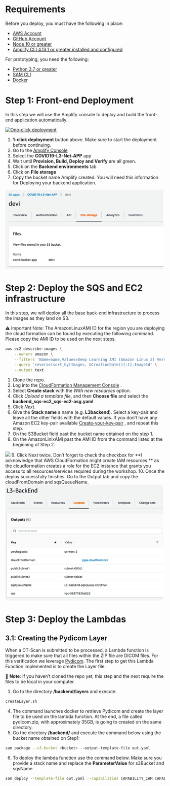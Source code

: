 # Requirements
Before you deploy, you must have the following in place:
*  [AWS Account](https://aws.amazon.com/account/) 
*  [GitHub Account](https://github.com/) 
*  [Node 10 or greater](https://nodejs.org/en/download/) 
*  [Amplify CLI 4.13.1 or greater installed and configured](https://aws-amplify.github.io/docs/cli-toolchain/quickstart#quickstart) 

For prototyping, you need the following:
*  [Python 3.7 or greater](https://realpython.com/installing-python/) 
*  [SAM CLI](https://docs.aws.amazon.com/serverless-application-model/latest/developerguide/serverless-sam-cli-install.html) 
*  [Docker](https://docs.docker.com/install/) 


# Step 1: Front-end Deployment
In this step we will use the Amplify console to deploy and build the front-end application automatically. 

[![One-click deployment](https://oneclick.amplifyapp.com/button.svg)](https://console.aws.amazon.com/amplify/home#/deploy?repo=https://github.com/UBC-CIC/COVID19-L3-Net-APP)

1. **1-click deployment** button above. Make sure to start the deployment before continuing. 
2. Go to the [Amplify Console](https://console.aws.amazon.com/amplify/home) 
3. Select the **COVID19-L3-Net-APP** app
4. Wait until **Provision, Build, Deploy and Verify** are all green. 
5. Click on the **Backend environments** tab
6. Click on **File storage** 
7. Copy the bucket name Amplify created.  You will need this information for Deploying your backend application.

<img src="./images/filestorage.png"  width="500"/>


# Step 2: Deploy the SQS and EC2 infrastructure
In this step, we will deploy all the base back-end infrastructure to process the images as they land on S3. 

:warning: Important Note: The AmazonLinuxAMI ID for the region you are deploying the cloud formation can be found by executing the following command.  Please copy the AMI ID to be used on the next steps. 
```bash
aws ec2 describe-images \
    --owners amazon \
    --filters 'Name=name,Values=Deep Learning AMI (Amazon Linux 2) Version 30.1' 'Name=state,Values=available' \
    --query 'reverse(sort_by(Images, &CreationDate))[:1].ImageId' \
    --output text
```

1. Clone the repo.
2. Log into the  [CloudFormation Management Console](https://console.aws.amazon.com/cloudformation/home) .
3. Select **Create stack** with the _With new resources_ option.
4. Click _Upload a template file_, and then **Choose file** and select the <strong>backend_sqs-ec2_sqs-ec2-asg.yaml</strong>
5. Click _Next_.
6. Give the **Stack name** a name (e.g. **L3backend**). Select a key-pair and leave all the other fields with the default values. If you don’t have any Amazon EC2 key-pair available  [Create-your-key-pair](https://docs.aws.amazon.com/AWSEC2/latest/UserGuide/ec2-key-pairs.html#having-ec2-create-your-key-pair) , and repeat this step.
7. On the S3Bucket field past the bucket name obtained on the step 1.
8. On the AmazonLinixAMI past the AMI ID from the command listed at the beginning of Step 2.

<img src="./images/L3Backup.png"  width="500"/>
9. Click Next twice. Don’t forget to check the checkbox for **I acknowledge that AWS CloudFormation might create IAM resources.** as the cloudformation creates a role for the EC2 instance that grants you access to all resources/services required during the workshop.
10. Once the deploy successfully finishes. Go to the Output tab and copy the cloudFrontDomain and sqsQueueName.

<img src="./images/L3Backup-Output.png"  width="500"/>


# Step 3: Deploy the Lambdas
## 3.1: Creating the Pydicom Layer
When a CT-Scan is submitted to be processed, a Lambda function is triggered to make sure that all files within the ZIP file are DICOM files. For this verification we leverage [Pydicom](https://pydicom.github.io/).  The first step to get this Lambda Function implemented is to create the Layer file. 

📓 **Note**: If you haven’t cloned the repo yet, this step and the next require the files to be local in your computer.

1. Go to the directory <strong>/backend/layers</strong> and execute:
```bash
createLayer.sh 
```
4. The command launches docker to retrieve Pydicom and create the layer file to be used on the lambda function. At the end, a file called pydicom.zip, with approximately 35GB, is going to created on the same directory.
5. Go the directory <strong>/backend/</strong> and execute the command below using the bucket name obtained on Step1:
```bash
sam package --s3-bucket <bucket> --output-template-file out.yaml 
```

6. To deploy the lambda function use the command below. Make sure you provide a stack name and replace the **ParameterValue** for s3Bucket and sqsName
```bash
sam deploy --template-file out.yaml --capabilities CAPABILITY_IAM CAPABILITY_AUTO_EXPAND --stack-name <stackName> --parameter-overrides ParameterKey=s3Bucket,ParameterValue=<bucket> ParameterKey=queueName,ParameterValue=<sqsName>
```
